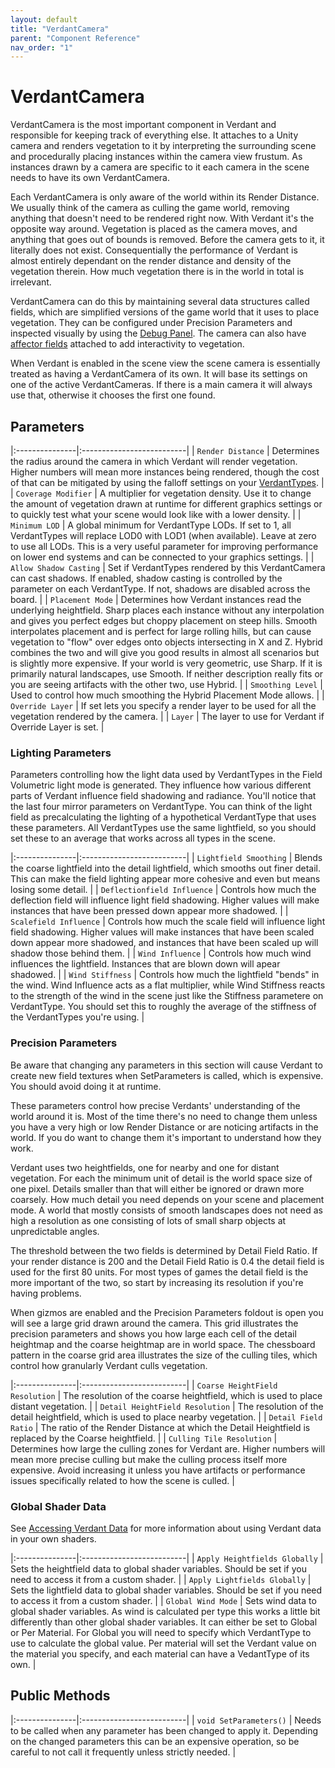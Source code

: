 ```yaml
---
layout: default
title: "VerdantCamera"
parent: "Component Reference"
nav_order: "1"
---
```


# VerdantCamera

VerdantCamera is the most important component in Verdant and responsible for keeping track of everything else. It attaches to a Unity camera and renders vegetation to it by interpreting the surrounding scene and procedurally placing instances within the camera view frustum. As instances drawn by a camera are specific to it each camera in the scene needs to have its own VerdantCamera.

Each VerdantCamera is only aware of the world within its Render Distance. We usually think of the camera as culling the game world, removing anything that doesn't need to be rendered right now. With Verdant it's the opposite way around. Vegetation is placed as the camera moves, and anything that goes out of bounds is removed. Before the camera gets to it, it literally does not exist. Consequentially the performance of Verdant is almost entirely dependant on the render distance and density of the vegetation therein. How much vegetation there is in the world in total is irrelevant.  

VerdantCamera can do this by maintaining several data structures called fields, which are simplified versions of the game world that it uses to place vegetation. They can be configured under Precision Parameters and inspected visually by using the [Debug Panel](../AdvancedGuide/DebugPanel). The camera can also have [affector fields](Fields/index.html) attached to add interactivity to vegetation. 

When Verdant is enabled in the scene view the scene camera is essentially treated as having a VerdantCamera of its own. It will base its settings on one of the active VerdantCameras. If there is a main camera it will always use that, otherwise it chooses the first one found. 

## Parameters

|:---------------|:--------------------------|
| `Render Distance` | Determines the radius around the camera in which Verdant will render vegetation. Higher numbers will mean more instances being rendered, though the cost of that can be mitigated by using the falloff settings on your [VerdantTypes](../DataTypes/VerdantType).  |
| `Coverage Modifier` | A multiplier for vegetation density. Use it to change the amount of vegetation drawn at runtime for different graphics settings or to quickly test what your scene would look like with a lower density. |
| `Minimum LOD` | A global minimum for VerdantType LODs. If set to 1, all VerdantTypes will replace LOD0 with LOD1 (when available). Leave at zero to use all LODs. This is a very useful parameter for improving performance on lower end systems and can be connected to your graphics settings.  |
| `Allow Shadow Casting` | Set if VerdantTypes rendered by this VerdantCamera can cast shadows. If enabled, shadow casting is controlled by the parameter on each VerdantType. If not, shadows are disabled across the board.  |
| `Placement Mode` | Determines how Verdant instances read the underlying heightfield. Sharp places each instance without any interpolation and gives you perfect edges but choppy placement on steep hills. Smooth interpolates placement and is perfect for large rolling hills, but can cause vegetation to "flow" over edges onto objects intersecting in X and Z. Hybrid combines the two and will give you good results in almost all scenarios but is slightly more expensive. If your world is very geometric, use Sharp. If it is primarily natural landscapes, use Smooth. If neither description really fits or you are seeing artifacts with the other two, use Hybrid. |
| `Smoothing Level` | Used to control how much smoothing the Hybrid Placement Mode allows. |
| `Override Layer` | If set lets you specify a render layer to be used for all the vegetation rendered by the camera. |
| `Layer` | The layer to use for Verdant if Override Layer is set. |

### Lighting Parameters
 
Parameters controlling how the light data used by VerdantTypes in the Field Volumetric light mode is generated. They influence how various different parts of Verdant influence field shadowing and radiance. You'll notice that the last four mirror parameters on VerdantType. You can think of the light field as precalculating the lighting of a hypothetical VerdantType that uses these parameters. All VerdantTypes use the same lightfield, so you should set these to an average that works across all types in the scene.

|:---------------|:--------------------------|
| `Lightfield Smoothing` | Blends the coarse lightfield into the detail lightfield, which smooths out finer detail. This can make the field lighting appear more cohesive and even but means losing some detail. |
| `Deflectionfield Influence` | Controls how much the deflection field will influence light field shadowing. Higher values will make instances that have been pressed down appear more shadowed. |
| `Scalefield Influence` | Controls how much the scale field will influence light field shadowing. Higher values will make instances that have been scaled down appear more shadowed, and instances that have been scaled up will shadow those behind them. |
| `Wind Influence` | Controls how much wind influences the lightfield. Instances that are blown down will apear shadowed. |
| `Wind Stiffness` | Controls how much the lightfield "bends" in the wind. Wind Influence acts as a flat multiplier, while Wind Stiffness reacts to the strength of the wind in the scene just like the Stiffness parametere on VerdantType. You should set this to roughly the average of the stiffness of the VerdantTypes you're using. |


### Precision Parameters

Be aware that changing any parameters in this section will cause Verdant to create new field textures when SetParameters is called, which is expensive. You should avoid doing it at runtime.

These parameters control how precise Verdants' understanding of the world around it is. Most of the time there's no need to change them unless you have a very high or low Render Distance or are noticing artifacts in the world. If you do want to change them it's important to understand how they work.

Verdant uses two heightfields, one for nearby and one for distant vegetation. For each the minimum unit of detail is the world space size of one pixel. Details smaller than that will either be ignored or drawn more coarsely. How much detail you need depends on your scene and placement mode. A world that mostly consists of smooth landscapes does not need as high a resolution as one consisting of lots of small sharp objects at unpredictable angles.

The threshold between the two fields is determined by Detail Field Ratio. If your render distance is 200 and the Detail Field Ratio is 0.4 the detail field is used for the first 80 units. For most types of games the detail field is the more important of the two, so start by increasing its resolution if you're having problems. 

When gizmos are enabled and the Precision Parameters foldout is open you will see a large grid drawn around the camera. This grid illustrates the precision parameters and shows you how large each cell of the detail heightmap and the coarse heightmap are in world space. The chessboard pattern in the coarse grid area illustrates the size of the culling tiles, which control how granularly Verdant culls vegetation. 

|:---------------|:--------------------------|
| `Coarse HeightField Resolution` | The resolution of the coarse heightfield, which is used to place distant vegetation.  |
| `Detail HeightField Resolution` | The resolution of the detail heightfield, which is used to place nearby vegetation.  |
| `Detail Field Ratio` | The ratio of the Render Distance at which the Detail Heightfield is replaced by the Coarse heightfield. |
| `Culling Tile Resolution` | Determines how large the culling zones for Verdant are. Higher numbers will mean more precise culling but make the culling process itself more expensive. Avoid increasing it unless you have artifacts or performance issues specifically related to how the scene is culled. |

### Global Shader Data
 
See [Accessing Verdant Data](../AdvancedGuide/AccessingVerdantData) for more information about using Verdant data in your own shaders.

|:---------------|:--------------------------|
| `Apply Heightfields Globally` | Sets the heightfield data to global shader variables. Should be set if you need to access it from a custom shader. |
| `Apply Lightfields Globally` | Sets the lightfield data to global shader variables. Should be set if you need to access it from a custom shader. |
| `Global Wind Mode` | Sets wind data to global shader variables. As wind is calculated per type this works a little bit differently than other global shader variables. It can either be set to Global or Per Material. For Global you will need to specify which VerdantType to use to calculate the global value. Per material will set the Verdant value on the material you specify, and each material can have a VedantType of its own.  |

## Public Methods

|:---------------|:--------------------------|
| `void SetParameters()` | Needs to be called when any parameter has been changed to apply it. Depending on the changed parameters this can be an expensive operation, so be careful to not call it frequently unless strictly needed. |